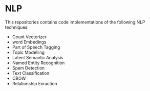 # NLP
This repositories contains code implementations of the following NLP techniques
- Count Vectorizer
- word Embedings
- Part of Speech Tagging
- Topic Modelling
- Latent Semantic Analysis
- Named Entity Recognition
- Spam Detection
- Text Classification
- CBOW
- Relationship Exraction
